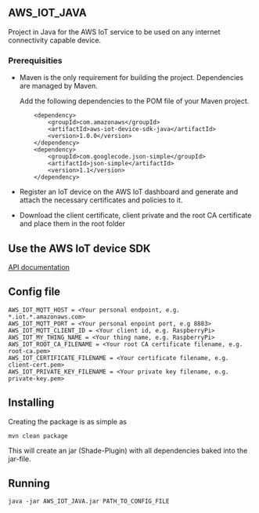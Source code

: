 ## AWS_IOT_JAVA
Project in Java for the AWS IoT service to be used on any internet connectivity capable device.

### Prerequisities

- Maven is the only requirement for building the project. Dependencies are managed by Maven.

  Add the following dependencies to the POM file of your Maven project.
    ```
        <dependency>
            <groupId>com.amazonaws</groupId>
            <artifactId>aws-iot-device-sdk-java</artifactId>
            <version>1.0.0</version>
        </dependency>
        <dependency>
            <groupId>com.googlecode.json-simple</groupId>
            <artifactId>json-simple</artifactId>
            <version>1.1</version>
        </dependency>
    ```
- Register an IoT device on the AWS IoT dashboard and generate and attach the necessary certificates and policies to it.
- Download the client certificate, client private and the root CA certificate and place them in the root folder


## Use the AWS IoT device SDK

[API documentation](http://aws-iot-device-sdk-java-docs.s3-website-us-east-1.amazonaws.com)


## Config file

```
AWS_IOT_MQTT_HOST = <Your personal endpoint, e.g. *.iot.*.amazonaws.com>
AWS_IOT_MQTT_PORT = <Your personal enpoint port, e.g 8883>
AWS_IOT_MQTT_CLIENT_ID = <Your client id, e.g. RaspberryPi>
AWS_IOT_MY_THING_NAME = <Your thing name, e.g. RaspberryPi>
AWS_IOT_ROOT_CA_FILENAME = <Your root CA certificate filename, e.g. root-ca.pem>
AWS_IOT_CERTIFICATE_FILENAME = <Your certificate filename, e.g. client-cert.pem>
AWS_IOT_PRIVATE_KEY_FILENAME = <Your private key filename, e.g. private-key.pem>
```

## Installing

Creating the package is as simple as

```
mvn clean package
```

This will create an jar (Shade-Plugin) with all dependencies baked into the jar-file.


## Running

```
java -jar AWS_IOT_JAVA.jar PATH_TO_CONFIG_FILE
```
